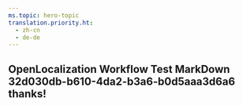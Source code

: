 ```yaml
---
ms.topic: hero-topic
translation.priority.ht: 
  - zh-cn
  - de-de
---
```

## OpenLocalization Workflow Test MarkDown 32d030db-b610-4da2-b3a6-b0d5aaa3d6a6 thanks!
